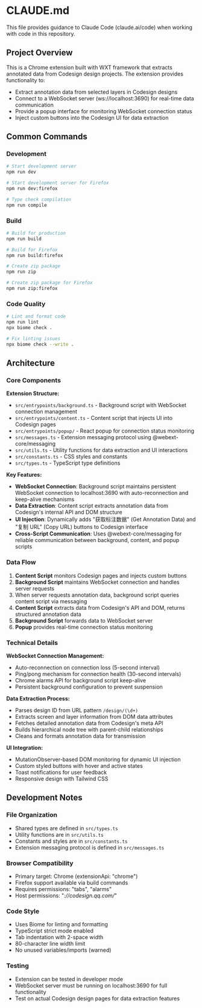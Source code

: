 # CLAUDE.md

This file provides guidance to Claude Code (claude.ai/code) when working with code in this repository.

## Project Overview

This is a Chrome extension built with WXT framework that extracts annotated data from Codesign design projects. The extension provides functionality to:

- Extract annotation data from selected layers in Codesign designs
- Connect to a WebSocket server (ws://localhost:3690) for real-time data communication
- Provide a popup interface for monitoring WebSocket connection status
- Inject custom buttons into the Codesign UI for data extraction

## Common Commands

### Development
```bash
# Start development server
npm run dev

# Start development server for Firefox
npm run dev:firefox

# Type check compilation
npm run compile
```

### Build
```bash
# Build for production
npm run build

# Build for Firefox
npm run build:firefox

# Create zip package
npm run zip

# Create zip package for Firefox
npm run zip:firefox
```

### Code Quality
```bash
# Lint and format code
npm run lint
npx biome check .

# Fix linting issues
npx biome check --write .
```

## Architecture

### Core Components

**Extension Structure:**
- `src/entrypoints/background.ts` - Background script with WebSocket connection management
- `src/entrypoints/content.ts` - Content script that injects UI into Codesign pages
- `src/entrypoints/popup/` - React popup for connection status monitoring
- `src/messages.ts` - Extension messaging protocol using @webext-core/messaging
- `src/utils.ts` - Utility functions for data extraction and UI interactions
- `src/constants.ts` - CSS styles and constants
- `src/types.ts` - TypeScript type definitions

**Key Features:**
- **WebSocket Connection**: Background script maintains persistent WebSocket connection to localhost:3690 with auto-reconnection and keep-alive mechanisms
- **Data Extraction**: Content script extracts annotation data from Codesign's internal API and DOM structure
- **UI Injection**: Dynamically adds "获取标注数据" (Get Annotation Data) and "复制 URL" (Copy URL) buttons to Codesign interface
- **Cross-Script Communication**: Uses @webext-core/messaging for reliable communication between background, content, and popup scripts

### Data Flow

1. **Content Script** monitors Codesign pages and injects custom buttons
2. **Background Script** maintains WebSocket connection and handles server requests
3. When server requests annotation data, background script queries content script via messaging
4. **Content Script** extracts data from Codesign's API and DOM, returns structured annotation data
5. **Background Script** forwards data to WebSocket server
6. **Popup** provides real-time connection status monitoring

### Technical Details

**WebSocket Connection Management:**
- Auto-reconnection on connection loss (5-second interval)
- Ping/pong mechanism for connection health (30-second intervals)
- Chrome alarms API for background script keep-alive
- Persistent background configuration to prevent suspension

**Data Extraction Process:**
- Parses design ID from URL pattern `/design/(\d+)`
- Extracts screen and layer information from DOM data attributes
- Fetches detailed annotation data from Codesign's meta API
- Builds hierarchical node tree with parent-child relationships
- Cleans and formats annotation data for transmission

**UI Integration:**
- MutationObserver-based DOM monitoring for dynamic UI injection
- Custom styled buttons with hover and active states
- Toast notifications for user feedback
- Responsive design with Tailwind CSS

## Development Notes

### File Organization
- Shared types are defined in `src/types.ts`
- Utility functions are in `src/utils.ts`
- Constants and styles are in `src/constants.ts`
- Extension messaging protocol is defined in `src/messages.ts`

### Browser Compatibility
- Primary target: Chrome (extensionApi: "chrome")
- Firefox support available via build commands
- Requires permissions: "tabs", "alarms"
- Host permissions: "*://codesign.qq.com/*"

### Code Style
- Uses Biome for linting and formatting
- TypeScript strict mode enabled
- Tab indentation with 2-space width
- 80-character line width limit
- No unused variables/imports (warned)

### Testing
- Extension can be tested in developer mode
- WebSocket server must be running on localhost:3690 for full functionality
- Test on actual Codesign design pages for data extraction features